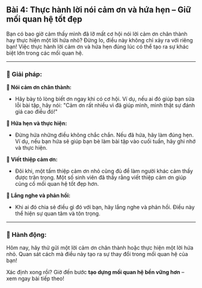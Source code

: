 ## Bài 4: Thực hành lời nói cảm ơn và hứa hẹn – Giữ mối quan hệ tốt đẹp

Bạn có bao giờ cảm thấy mình đã lỡ mất cơ hội nói lời cảm ơn chân thành hay thực hiện một lời hứa nhỏ? Đừng lo, điều này không chỉ xảy ra với riêng bạn! Việc thực hành lời cảm ơn và hứa hẹn đúng lúc có thể tạo ra sự khác biệt lớn trong các mối quan hệ.

---

### 📌 Giải pháp:

**🔹 Nói cảm ơn chân thành:**
- Hãy bày tỏ lòng biết ơn ngay khi có cơ hội. Ví dụ, nếu ai đó giúp bạn sửa lỗi bài tập, hãy nói: "Cảm ơn rất nhiều vì đã giúp mình, mình thật sự đánh giá cao điều đó!"

**🔹 Hứa hẹn và thực hiện:**
- Đừng hứa những điều không chắc chắn. Nếu đã hứa, hãy làm đúng hẹn. Ví dụ, nếu bạn hứa sẽ giúp bạn bè làm bài tập vào cuối tuần, hãy ghi nhớ và thực hiện.

**🔹 Viết thiệp cảm ơn:**
- Đôi khi, một tấm thiệp cảm ơn nhỏ cũng đủ để làm người khác cảm thấy được trân trọng. Một số sinh viên đã thấy rằng viết thiệp cảm ơn giúp củng cố mối quan hệ tốt đẹp hơn.

**🔹 Lắng nghe và phản hồi:**
- Khi ai đó chia sẻ điều gì đó với bạn, hãy lắng nghe và phản hồi. Điều này thể hiện sự quan tâm và tôn trọng.

---

### 🚀 Hành động:

Hôm nay, hãy thử gửi một lời cảm ơn chân thành hoặc thực hiện một lời hứa nhỏ. Quan sát cách mà điều này tạo ra sự thay đổi trong mối quan hệ của bạn!

Xác định xong rồi? Giờ đến bước **tạo dựng mối quan hệ bền vững hơn** – xem ngay bài tiếp theo!